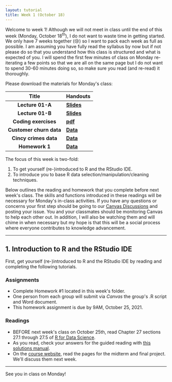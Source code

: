 ```yaml
---
layout: tutorial
title: Week 1 (October 18)
---
```


Welcome to week 1! Although we will not meet in class until the end of this week (Monday, October 18<sup>th</sup>), I do not want to waste time in getting started. We only have 7 weeks together (&#x1f622;) so I want to pack each week as full as possible. I am assuming you have fully read the syllabus by now but if not please do so that you understand how this class is structured and what is expected of you.  I will spend the first few minutes of class on Monday re-iterating a few points so that we are all on the same page but I do not want to spend 30-60 minutes doing so, so make sure you read (and re-read) it thoroughly.


Please download the materials for Monday's class:


| Title                     | Handouts  |
|:-------------------------:|--------------|
| **Lecture 01-A**          | [**Slides**](01a_slides_BANA7025.pdf) |
| **Lecture 01-B**          | [**Slides**](01b_slides_BANA7025.pdf) |
| **Coding exercises**          | [**pdf**](coding_exercises_1.pdf) |
| **Customer churn data**  | [**Data**](customer_churn_data_cleaning.csv) |
| **Cincy crimes data** | [**Data**](week1_cincy_crimes.csv) |
| **Homework 1** | [**Data**](homework_1.pdf) |


The focus of this week is two-fold:

1. To get yourself (re-)introduced to R and the RStudio IDE.
2. To introduce you to base R data selection/manipulation/cleaning techniques. 

Below outlines the reading and homework that you complete before next week's class. The skills and functions introduced in these readings will be necessary for Monday's in-class activities. If you have any questions or concerns your first step should be going to our [Canvas Discussions](https://uc.instructure.com/) and posting your issue.  You and your classmates should be monitoring Canvas to help each other out. In addition, I will also be watching them and will chime in when necessary but my hope is that this will be a social process where everyone contributes to knowledge advancement.

<hr>

## 1. Introduction to R and the RStudio IDE

First, get yourself (re-)introduced to R and the RStudio IDE by reading and completing the following tutorials.


### Assignments

- Complete Homework #1 located in this week's folder.
- One person from each group will submit via *Canvas* the group's .R script and Word document.
- This homework assignment is due by 9AM, October 25, 2021.


### Readings

- BEFORE next week's class on October 25th, read Chapter 27 sections 27.1 through 27.5 of [R for Data Science](https://r4ds.had.co.nz/).
- As you read, check your answers for the guided reading with [this solutions manual](https://jrnold.github.io/r4ds-exercise-solutions/).
- On the [course website](https://xiaoruizhu.github.io/data-wrangling), read the pages for the midterm and final project.  We'll discuss them next week.


<hr>

See you in class on Monday!

